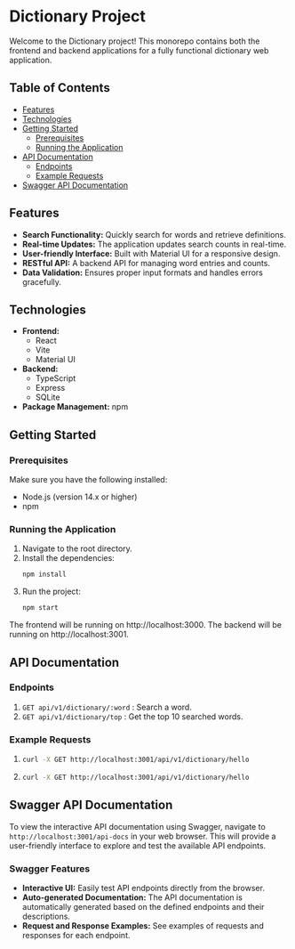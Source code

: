 # Dictionary Project

Welcome to the Dictionary project! This monorepo contains both the frontend and backend applications for a fully functional dictionary web application.

## Table of Contents
- [Features](#features)
- [Technologies](#technologies)
- [Getting Started](#getting-started)
  - [Prerequisites](#prerequisites)
  - [Running the Application](#running-the-application)
- [API Documentation](#api-documentation)
  - [Endpoints](#endpoints)
  - [Example Requests](#example-requests)
- [Swagger API Documentation](#swagger-api-documentation)

## Features
- **Search Functionality:** Quickly search for words and retrieve definitions.
- **Real-time Updates:** The application updates search counts in real-time.
- **User-friendly Interface:** Built with Material UI for a responsive design.
- **RESTful API:** A backend API for managing word entries and counts.
- **Data Validation:** Ensures proper input formats and handles errors gracefully.

## Technologies
- **Frontend:**  
  - React  
  - Vite  
  - Material UI
- **Backend:**  
  - TypeScript  
  - Express  
  - SQLite
- **Package Management:** npm

## Getting Started

### Prerequisites
Make sure you have the following installed:
- Node.js (version 14.x or higher)
- npm

### Running the Application
1. Navigate to the root directory.
2. Install the dependencies:
   ```bash
   npm install
3. Run the project:
   ```bash
   npm start

The frontend will be running on http://localhost:3000. The backend will be running on http://localhost:3001.

## API Documentation
### Endpoints
1. `GET api/v1/dictionary/:word` : Search a word.
2. `GET api/v1/dictionary/top` : Get the top 10 searched words.

### Example Requests
1. ```bash
   curl -X GET http://localhost:3001/api/v1/dictionary/hello
2. ```bash
   curl -X GET http://localhost:3001/api/v1/dictionary/hello

## Swagger API Documentation

To view the interactive API documentation using Swagger, navigate to `http://localhost:3001/api-docs` in your web browser. This will provide a user-friendly interface to explore and test the available API endpoints.

### Swagger Features
- **Interactive UI:** Easily test API endpoints directly from the browser.
- **Auto-generated Documentation:** The API documentation is automatically generated based on the defined endpoints and their descriptions.
- **Request and Response Examples:** See examples of requests and responses for each endpoint.
